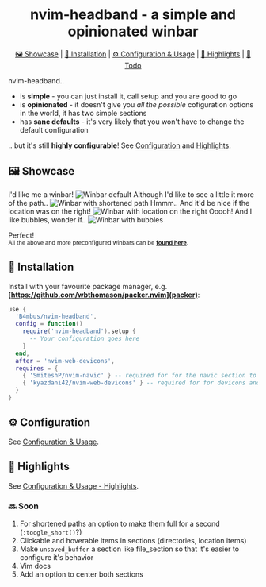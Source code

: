 <div align="center">

# nvim-headband - a simple and opinionated winbar
  <div>
    <a href='#-Showcase'>🖼 Showcase</a> |
    <a href='#-Installation'>💾 Installation</a> |
    <a href='#-Configuration'>⚙ Configuration & Usage</a> |
    <a href='#-Highlights'>🎨 Highlights</a> |
    <a href='#-Todo'>🧾 Todo</a>
  </div>
</div>

nvim-headband..
 - is **simple** - you can just install it, call setup and you are good to go
 - is **opinionated** - it doesn't give you *all the possible* cofiguration options in the world, it has two simple sections
 - has **sane defaults** - it's very likely that you won't have to change the default configuration

.. but it's still **highly configurable**! See [Configuration](#-Configuration) and [Highlights](#-Highlights).

## 🖼 Showcase

I'd like me a winbar!
![Winbar default](../media/default.png)
Although I'd like to see a little it more of the path..
![Winbar with shortened path](../media/shortened_path.png)
Hmmm.. And it'd be nice if the location was on the right!
![Winbar with location on the right](../media/location_on_right.png)
Ooooh! And I like bubbles, wonder if..
![Winbar with bubbles](../media/bubbles.png)

Perfect!  
<sup>
All the above and more preconfigured winbars can be [**found here**](PRECONFIGURED_WINBARS.md).
</sup>

## 💾 Installation

Install with your favourite package manager, e.g. **[https://github.com/wbthomason/packer.nvim](packer)**:
```lua
use {
  'B4mbus/nvim-headband',
  config = function()
    require('nvim-headband').setup {
      -- Your configuration goes here
    }
  end,
  after = 'nvim-web-devicons',
  requires = {
    { 'SmiteshP/nvim-navic' } -- required for for the navic section to work
    { 'kyazdani42/nvim-web-devicons' } -- required for for devicons and default location_section.separator highlight group
  }
}
```

## ⚙ Configuration

See [Configuration & Usage](CONFIGURATION_AND_USAGE.md).

## 🎨 Highlights

See [Configuration & Usage - Highlights](CONFIGURATION_AND_USAGE.md#-Highlights).

### 🔜 Soon
 1. For shortened paths an option to make them full for a second (`:toogle_short()`?)
 2. Clickable and hoverable items in sections (directories, location items)
 3. Make `unsaved_buffer` a section like file_section so that it's easier to configure it's behavior
 4. Vim docs
 5. Add an option to center both sections
